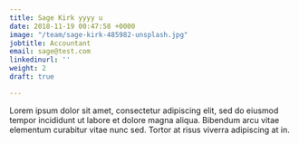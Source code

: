 ```yaml
---
title: Sage Kirk yyyy u
date: 2018-11-19 00:47:58 +0000
image: "/team/sage-kirk-485982-unsplash.jpg"
jobtitle: Accountant
email: sage@test.com
linkedinurl: ''
weight: 2
draft: true

---
```

Lorem ipsum dolor sit amet, consectetur adipiscing elit, sed do eiusmod tempor incididunt ut labore et dolore magna aliqua. Bibendum arcu vitae elementum curabitur vitae nunc sed. Tortor at risus viverra adipiscing at in.
